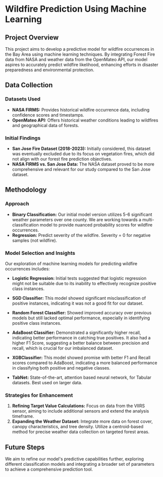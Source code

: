 # Wildfire Prediction Using Machine Learning

## Project Overview

This project aims to develop a predictive model for wildfire occurrences in the Bay Area using machine learning techniques. By integrating Forest Fire data from NASA and weather data from the OpenMateo API, our model aspires to accurately predict wildfire likelihood, enhancing efforts in disaster preparedness and environmental protection.

## Data Collection

### Datasets Used
- **NASA FIRMS:** Provides historical wildfire occurrence data, including confidence scores and timestamps.
- **OpenMateo API:** Offers historical weather conditions leading to wildfires and geographical data of forests.

### Initial Findings
- **San Jose Fire Dataset (2018-2023):** Initially considered, this dataset was eventually excluded due to its focus on vegetation fires, which did not align with our forest fire prediction objectives.
- **NASA FIRMS vs. San Jose Data:** The NASA dataset proved to be more comprehensive and relevant for our study compared to the San Jose dataset.

## Methodology

### Approach
- **Binary Classification:** Our initial model version utilizes 5-6 significant weather parameters over one county. We are working towards a multi-classification model to provide nuanced probability scores for wildfire occurrences.
- **Regression:** Predict severity of the wildfire. Severity = 0 for negative samples (not wildfire).

### Model Selection and Insights
Our exploration of machine learning models for predicting wildfire occurrences includes:

- **Logistic Regression:** Initial tests suggested that logistic regression might not be suitable due to its inability to effectively recognize positive class instances.

- **SGD Classifier:** This model showed significant misclassification of positive instances, indicating it was not a good fit for our dataset.

- **Random Forest Classifier:** Showed improved accuracy over previous models but still lacked optimal performance, especially in identifying positive class instances.

- **AdaBoost Classifier:** Demonstrated a significantly higher recall, indicating better performance in catching true positives. It also had a higher F1 Score, suggesting a better balance between precision and recall, which is crucial for our imbalanced dataset.

- **XGBClassifier:** This model showed promise with better F1 and Recall scores compared to AdaBoost, indicating a more balanced performance in classifying both positive and negative classes.

- **TabNet:** State-of-the-art, attention based neural network, for Tabular datasets. Best used on larger data.

### Strategies for Enhancement
1. **Refining Target Value Calculations:** Focus on data from the VIIRS sensor, aiming to include additional sensors and extend the analysis timeframe.
2. **Expanding the Weather Dataset:** Integrate more data on forest cover, canopy characteristics, and tree density. Utilize a centroid-based method for precise weather data collection on targeted forest areas.

## Future Steps

We aim to refine our model's predictive capabilities further, exploring different classification models and integrating a broader set of parameters to achieve a comprehensive prediction tool.
